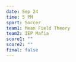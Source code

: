 ```yaml
---
date: Sep 24
time: 5 PM
sport: Soccer
team1: Mean Field Theory
team2: IEP Mafia
score1: ""
score2: ""
final: false
---
```

